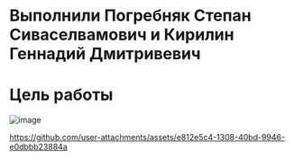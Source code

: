 # Выполнили Погребняк Степан Сиваселвамович и Кирилин Геннадий Дмитривевич

# Цель работы

![image](https://github.com/user-attachments/assets/90c7cf45-4031-40b3-885d-4c8404328eed)



https://github.com/user-attachments/assets/e812e5c4-1308-40bd-9946-e0dbbb23884a

